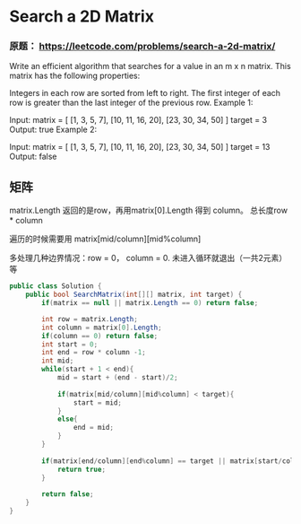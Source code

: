 # Search a 2D Matrix


### 原题： https://leetcode.com/problems/search-a-2d-matrix/

Write an efficient algorithm that searches for a value in an m x n matrix. This matrix has the following properties:

Integers in each row are sorted from left to right.
The first integer of each row is greater than the last integer of the previous row.
Example 1:

Input:
matrix = [
  [1,   3,  5,  7],
  [10, 11, 16, 20],
  [23, 30, 34, 50]
]
target = 3
Output: true
Example 2:

Input:
matrix = [
  [1,   3,  5,  7],
  [10, 11, 16, 20],
  [23, 30, 34, 50]
]
target = 13
Output: false

## 矩阵
matrix.Length 返回的是row，再用matrix[0].Length 得到 column。 
总长度row * column

遍历的时候需要用 matrix[mid/column][mid%column]

多处理几种边界情况：row = 0， column = 0. 未进入循环就退出（一共2元素）等


```c#
public class Solution {
    public bool SearchMatrix(int[][] matrix, int target) {
        if(matrix == null || matrix.Length == 0) return false;

        int row = matrix.Length;
        int column = matrix[0].Length;
        if(column == 0) return false;
        int start = 0;
        int end = row * column -1;
        int mid;
        while(start + 1 < end){
            mid = start + (end - start)/2;
            
            if(matrix[mid/column][mid%column] < target){
                start = mid;
            }
            else{
                end = mid;
            }
        }
        
        if(matrix[end/column][end%column] == target || matrix[start/column][start%column] == target){
            return true;
        }
        
        return false;
    }
}

```


